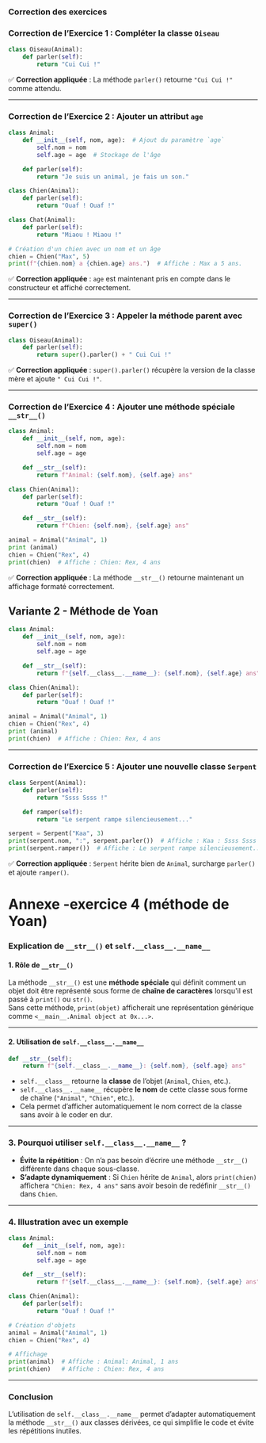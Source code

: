### **Correction des exercices**



### **Correction de l’Exercice 1 : Compléter la classe `Oiseau`**
```python
class Oiseau(Animal):
    def parler(self):
        return "Cui Cui !"
```
✅ **Correction appliquée** : La méthode `parler()` retourne `"Cui Cui !"` comme attendu.

---

### **Correction de l’Exercice 2 : Ajouter un attribut `age`**
```python
class Animal:
    def __init__(self, nom, age):  # Ajout du paramètre `age`
        self.nom = nom
        self.age = age  # Stockage de l'âge

    def parler(self):
        return "Je suis un animal, je fais un son."

class Chien(Animal):
    def parler(self):
        return "Ouaf ! Ouaf !"

class Chat(Animal):
    def parler(self):
        return "Miaou ! Miaou !"

# Création d'un chien avec un nom et un âge
chien = Chien("Max", 5)  
print(f"{chien.nom} a {chien.age} ans.")  # Affiche : Max a 5 ans.
```
✅ **Correction appliquée** : `age` est maintenant pris en compte dans le constructeur et affiché correctement.

---

### **Correction de l’Exercice 3 : Appeler la méthode parent avec `super()`**
```python
class Oiseau(Animal):
    def parler(self):
        return super().parler() + " Cui Cui !"
```
✅ **Correction appliquée** : `super().parler()` récupère la version de la classe mère et ajoute `" Cui Cui !"`.

---

### **Correction de l’Exercice 4 : Ajouter une méthode spéciale `__str__()`**
```python
class Animal:
    def __init__(self, nom, age):
        self.nom = nom
        self.age = age

    def __str__(self):
        return f"Animal: {self.nom}, {self.age} ans"

class Chien(Animal):
    def parler(self):
        return "Ouaf ! Ouaf !"

    def __str__(self):
        return f"Chien: {self.nom}, {self.age} ans"

animal = Animal("Animal", 1)
print (animal)
chien = Chien("Rex", 4)
print(chien)  # Affiche : Chien: Rex, 4 ans
```
✅ **Correction appliquée** : La méthode `__str__()` retourne maintenant un affichage formaté correctement.


## Variante 2 - Méthode de Yoan

```python
class Animal:
    def __init__(self, nom, age):
        self.nom = nom
        self.age = age

    def __str__(self):
        return f"{self.__class__.__name__}: {self.nom}, {self.age} ans"

class Chien(Animal):
    def parler(self):
        return "Ouaf ! Ouaf !"

animal = Animal("Animal", 1)
chien = Chien("Rex", 4)
print (animal)
print(chien)  # Affiche : Chien: Rex, 4 ans
```

---

### **Correction de l’Exercice 5 : Ajouter une nouvelle classe `Serpent`**
```python
class Serpent(Animal):
    def parler(self):
        return "Ssss Ssss !"

    def ramper(self):
        return "Le serpent rampe silencieusement..."

serpent = Serpent("Kaa", 3)
print(serpent.nom, ":", serpent.parler())  # Affiche : Kaa : Ssss Ssss !
print(serpent.ramper())  # Affiche : Le serpent rampe silencieusement...
```
✅ **Correction appliquée** : `Serpent` hérite bien de `Animal`, surcharge `parler()` et ajoute `ramper()`.


# Annexe -exercice 4  (méthode de Yoan)

### **Explication de `__str__()` et `self.__class__.__name__`**

#### **1. Rôle de `__str__()`**
La méthode `__str__()` est une **méthode spéciale** qui définit comment un objet doit être représenté sous forme de **chaîne de caractères** lorsqu'il est passé à `print()` ou `str()`.  
Sans cette méthode, `print(objet)` afficherait une représentation générique comme `<__main__.Animal object at 0x...>`.

---

#### **2. Utilisation de `self.__class__.__name__`**
```python
def __str__(self):
    return f"{self.__class__.__name__}: {self.nom}, {self.age} ans"
```
- `self.__class__` retourne la **classe** de l’objet (`Animal`, `Chien`, etc.).
- `self.__class__.__name__` récupère **le nom** de cette classe sous forme de chaîne (`"Animal"`, `"Chien"`, etc.).
- Cela permet d’afficher automatiquement le nom correct de la classe sans avoir à le coder en dur.

---

### **3. Pourquoi utiliser `self.__class__.__name__` ?**
- **Évite la répétition** : On n’a pas besoin d’écrire une méthode `__str__()` différente dans chaque sous-classe.
- **S’adapte dynamiquement** : Si `Chien` hérite de `Animal`, alors `print(chien)` affichera `"Chien: Rex, 4 ans"` sans avoir besoin de redéfinir `__str__()` dans `Chien`.

---

### **4. Illustration avec un exemple**
```python
class Animal:
    def __init__(self, nom, age):
        self.nom = nom
        self.age = age

    def __str__(self):
        return f"{self.__class__.__name__}: {self.nom}, {self.age} ans"

class Chien(Animal):
    def parler(self):
        return "Ouaf ! Ouaf !"

# Création d'objets
animal = Animal("Animal", 1)
chien = Chien("Rex", 4)

# Affichage
print(animal)  # Affiche : Animal: Animal, 1 ans
print(chien)   # Affiche : Chien: Rex, 4 ans
```

---

### **Conclusion**
L’utilisation de `self.__class__.__name__` permet d’adapter automatiquement la méthode `__str__()` aux classes dérivées, ce qui simplifie le code et évite les répétitions inutiles.



